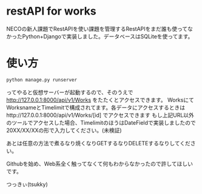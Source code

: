 # restAPI for works
NECOの新人課題でRestAPIを使い課題を管理するRestAPIをまだ誰も使ってなかったPython+Djangoで実装しました。データベースはSQLiteを使ってます。


# 使い方
```bash
python manage.py runserver
```
ってやると仮想サーバーが起動するので、そのうえで
http://127.0.0.1:8000/api/v1/Works
をたたくとアクセスできます。
WorksにてWorksnameとTimelimitで構成されてます。各データにアクセスするときはhttp://127.0.0.1:8000/api/v1/Works/[id] でアクセスできます
もし上記URL以外のツールでアクセスした場合、TimelimitのほうはDateFieldで実装しましたので20XX/XX/XXの形で入力してください。(未検証)

あとは任意の方法で煮るなり焼くなりGETするなりDELETEするなりしてください。

Githubを始め、Web系全く触ってなくて何もわからなかったので許してほしいです。

つっきぃ(tsukky)
